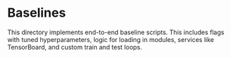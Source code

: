 # Baselines

This directory implements end-to-end baseline scripts. This includes flags with
tuned hyperparameters, logic for loading in modules, services like TensorBoard,
and custom train and test loops.

